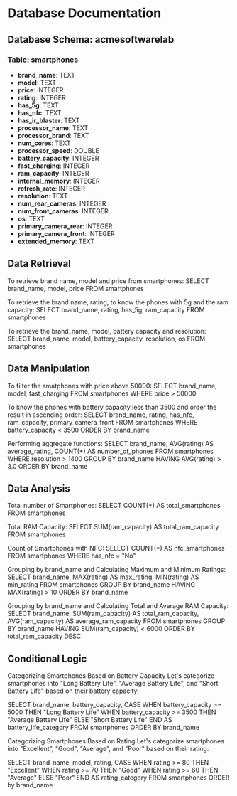 # Database Documentation

## Database Schema: acmesoftwarelab

### Table: smartphones
- **brand_name**: TEXT
- **model**: TEXT
- **price**: INTEGER
- **rating**: INTEGER
- **has_5g**: TEXT
- **has_nfc**: TEXT
- **has_ir_blaster**: TEXT
- **processor_name**: TEXT
- **processor_brand**: TEXT
- **num_cores**: TEXT
- **processor_speed**: DOUBLE
- **battery_capacity**: INTEGER
- **fast_charging**: INTEGER
- **ram_capacity**: INTEGER
- **internal_memory**: INTEGER
- **refresh_rate**: INTEGER
- **resolution**: TEXT
- **num_rear_cameras**: INTEGER
- **num_front_cameras**: INTEGER
- **os**: TEXT
- **primary_camera_rear**: INTEGER
- **primary_camera_front**: INTEGER
- **extended_memory**: TEXT

## Data Retrieval

To retrieve brand name, model and price from smartphones:
SELECT brand_name, model, price
FROM smartphones

To retrieve the brand name, rating, to know the phones with 5g and the ram capacity:
SELECT brand_name, rating, has_5g, ram_capacity
FROM smartphones

To retrieve the brand_name, model, battery capacity and resolution:
SELECT brand_name, model, battery_capacity, resolution, os
FROM smartphones

## Data Manipulation

To filter the smatphones with price above 50000:
SELECT brand_name, model, fast_charging
FROM smartphones
WHERE price > 50000

To know the phones with battery capacity less than 3500 and order the result in ascending order:
SELECT brand_name, rating, has_nfc, ram_capacity, primary_camera_front
FROM smartphones
WHERE battery_capacity < 3500
ORDER BY brand_name

Performing aggregate functions:
SELECT brand_name, 
AVG(rating) AS average_rating, 
COUNT(*) AS number_of_phones
FROM smartphones
WHERE resolution > 1400
GROUP BY brand_name
HAVING AVG(rating) > 3.0
ORDER BY brand_name

## Data Analysis
 
Total number of Smartphones:
SELECT
COUNT(*) AS total_smartphones
FROM smartphones

Total RAM Capacity:
SELECT 
SUM(ram_capacity) AS total_ram_capacity
FROM smartphones

Count of Smartphones with NFC:
SELECT 
COUNT(*) AS nfc_smartphones
FROM smartphones
WHERE has_nfc = "No"

Grouping by brand_name and Calculating Maximum and Minimum Ratings:
SELECT brand_name, 
MAX(rating) AS max_rating, 
MIN(rating) AS min_rating 
FROM smartphones 
GROUP BY brand_name 
HAVING MAX(rating) > 10 
ORDER BY brand_name 

Grouping by brand_name and Calculating Total and Average RAM Capacity:
SELECT brand_name,
SUM(ram_capacity) AS total_ram_capacity,
AVG(ram_capacity) AS average_ram_capacity
FROM smartphones
GROUP BY brand_name
HAVING SUM(ram_capacity) < 6000
ORDER BY total_ram_capacity DESC

## Conditional Logic

Categorizing Smartphones Based on Battery Capacity
Let's categorize smartphones into "Long Battery Life", "Average Battery Life", and "Short Battery Life" based on their battery capacity:

SELECT brand_name, battery_capacity,
CASE
WHEN battery_capacity >= 5000 THEN "Long Battery Life"
WHEN battery_capacity >= 3500 THEN "Average Battery Life"
ELSE "Short Battery Life"
END AS battery_life_category
FROM smartphones
ORDER BY brand_name

Categorizing Smartphones Based on Rating
Let's categorize smartphones into "Excellent", "Good", "Average", and "Poor" based on their rating:

SELECT brand_name, model, rating,
CASE
WHEN rating >= 80 THEN "Excellent"
WHEN rating >= 70 THEN "Good"
WHEN rating >= 60 THEN "Average"
ELSE "Poor"
END AS rating_category
FROM smartphones
ORDER by brand_name


